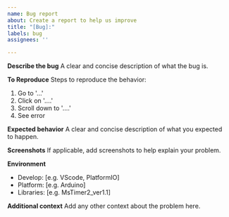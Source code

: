 ```yaml
---
name: Bug report
about: Create a report to help us improve
title: "[Bug]:"
labels: bug
assignees: ''

---
```


**Describe the bug**
A clear and concise description of what the bug is.

**To Reproduce**
Steps to reproduce the behavior:
1. Go to '...'
2. Click on '....'
3. Scroll down to '....'
4. See error

**Expected behavior**
A clear and concise description of what you expected to happen.

**Screenshots**
If applicable, add screenshots to help explain your problem.

**Environment**
 - Develop: [e.g. VScode, PlatformIO]
 - Platform: [e.g. Arduino]
 - Libraries: [e.g. MsTimer2_ver1.1]

**Additional context**
Add any other context about the problem here.
